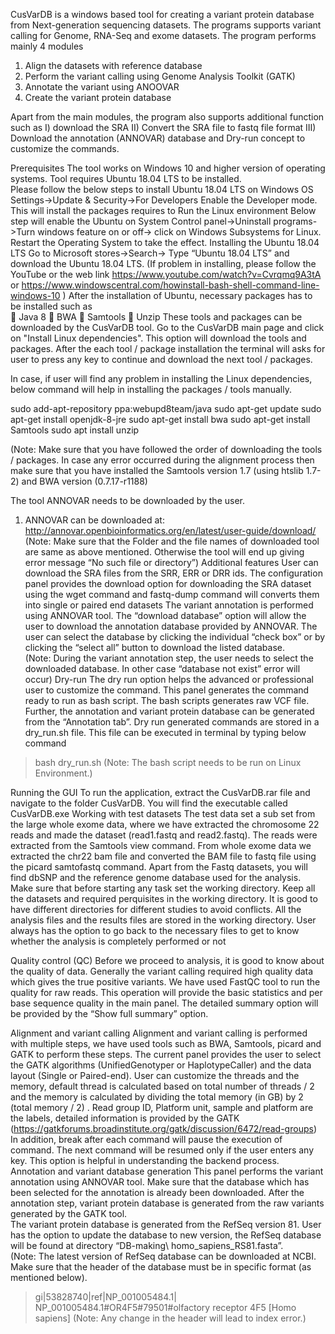 CusVarDB is a windows based tool for creating a variant protein database from Next-generation sequencing datasets. The programs supports variant calling for Genome, RNA-Seq and exome datasets. The program performs mainly 4 modules 
1. Align the datasets with reference database 
2. Perform the variant calling using Genome Analysis Toolkit (GATK) 
3. Annotate the variant using ANOOVAR  
4. Create the variant protein database 

Apart from the main modules, the program also supports additional function such as 
I) download the SRA 
II) Convert the SRA file to fastq file format 
III) Download the annotation (ANNOVAR) database and Dry-run concept to customize the commands.
 
Prerequisites 
The tool works on Windows 10 and higher version of operating systems. Tool requires Ubuntu 18.04 LTS to be installed.  
Please follow the below steps to install Ubuntu 18.04 LTS on Windows OS 
Settings->Update & Security->For Developers 
Enable the Developer mode. This will install the packages requires to Run the Linux environment 
Below step will enable the Ubuntu on System 
Control panel->Uninstall programs->Turn windows feature on or off-> click on Windows Subsystems for Linux. Restart the Operating System to take the effect. 
Installing the Ubuntu 18.04 LTS 
Go to Microsoft stores->Search-> 
Type “Ubuntu 18.04 LTS” and download the Ubuntu 18.04 LTS. 
(If problem in installing, please follow the YouTube or the web link https://www.youtube.com/watch?v=Cvrqmq9A3tA  or https://www.windowscentral.com/howinstall-bash-shell-command-line-windows-10 ) 
After the installation of Ubuntu, necessary packages has to be installed such as  
 Java 8  BWA  Samtools  Unzip 
These tools and packages can be downloaded by the CusVarDB tool. Go to the CusVarDB main page and click on "Install Linux dependencies". This option will download the tools and packages. After the each tool / package installation the terminal will asks for user to press any key to continue and download the next tool / packages.  

In case, if user will find any problem in installing the Linux dependencies, below command will help in installing the packages / tools manually. 
 
sudo add-apt-repository ppa:webupd8team/java 
sudo apt-get update 
sudo apt-get install openjdk-8-jre 
sudo apt-get install bwa 
sudo apt-get install Samtools 
sudo apt install unzip 

(Note: Make sure that you have followed the order of downloading the tools / packages. In case any error occurred during the alignment process then make sure that you have installed the Samtools version 1.7 (using htslib 1.7-2) and BWA version (0.7.17-r1188) 

The tool ANNOVAR needs to be downloaded by the user. 
 
1.  ANNOVAR can be downloaded at:       http://annovar.openbioinformatics.org/en/latest/user-guide/download/ 
(Note: Make sure that the Folder and the file names of downloaded tool are same as above mentioned. Otherwise the tool will end up giving error message “No such file or directory”) 
Additional features 
User can download the SRA files from the SRR, ERR or DRR ids. The configuration panel provides the download option for downloading the SRA dataset using the wget command and fastq-dump command will converts them into single or paired end datasets
The variant annotation is performed using ANNOVAR tool. The “download database” option will allow the user to download the annotation database provided by ANNOVAR. The user can select the database by clicking the individual “check box” or by clicking the “select all” button to download the listed database.   
(Note: During the variant annotation step, the user needs to select the downloaded database. In other case “database not exist” error will occur) 
Dry-run 
The dry run option helps the advanced or professional user to customize the command. This panel generates the command ready to run as bash script. The bash scripts generates raw VCF file. Further, the annotation and variant protein database can be generated from the “Annotation tab”. 
Dry run generated commands are stored in a dry_run.sh file. This file can be executed in terminal by typing below command 
>bash dry_run.sh 
(Note: The bash script needs to be run on Linux Environment.)

Running the GUI 
To run the application, extract the CusVarDB.rar file and navigate to the folder CusVarDB. You will find the executable called CusVarDB.exe
Working with test datasets 
The test data set a sub set from the large whole exome data, where we have extracted the chromosome 22 reads and made the dataset (read1.fastq and read2.fastq).  The reads were extracted from the Samtools view command. From whole exome data we extracted the chr22 bam file and converted the BAM file to fastq file using the picard samtofastq command. Apart from the Fastq datasets, you will find dbSNP and the reference genome database used for the analysis. 
Make sure that before starting any task set the working directory. Keep all the datasets and required perquisites in the working directory.  It is good to have different directories for different studies to avoid conflicts. All the analysis files and the results files are stored in the working directory. User always has the option to go back to the necessary files to get to know whether the analysis is completely performed or not

Quality control (QC) 
Before we proceed to analysis, it is good to know about the quality of data. Generally the variant calling required high quality data which gives the true positive variants. We have used FastQC 
tool to run the quality for raw reads. This operation will provide the basic statistics and per base sequence quality in the main panel. The detailed summary option will be provided by the “Show full summary” option. 

Alignment and variant calling Alignment and variant calling is performed with multiple steps, we have used tools such as BWA, Samtools, picard and GATK to perform these steps. The current panel provides the user to select the GATK algorithms (UnifiedGenotyper or HaplotypeCaller) and the data layout (Single or Paired-end). User can customize the threads and the memory, default thread is calculated based on total number of threads / 2 and the memory is calculated by dividing the total memory (in GB) by 2 (total memory / 2) . Read group ID, Platform unit, sample and platform are the labels, detailed information is provided by the GATK (https://gatkforums.broadinstitute.org/gatk/discussion/6472/read-groups) In addition, break after each command will pause the execution of command. The next command will be resumed only if the user enters any key. This option is helpful in understanding the backend process. 
Annotation and variant database generation 
This panel performs the variant annotation using ANNOVAR tool. Make sure that the database which has been selected for the annotation is already been downloaded. After the annotation step, variant protein database is generated from the raw variants generated by the GATK tool.  
The variant protein database is generated from the RefSeq version 81. User has the option to update the database to new version, the RefSeq database will be found at directory “DB-making\ homo_sapiens_RS81.fasta”.  
 (Note: The latest version of RefSeq database can be downloaded at NCBI. Make sure that the header of the database must be in specific format (as mentioned below). 
>gi|53828740|ref|NP_001005484.1| NP_001005484.1#OR4F5#79501#olfactory receptor 4F5 [Homo sapiens] 
(Note: Any change in the header will lead to index error.) 


